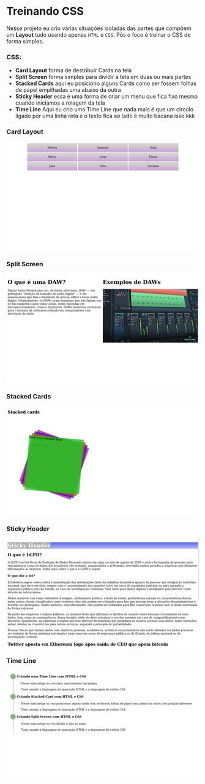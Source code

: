 # Treinando CSS

Nesse projeto eu crio várias situações isoladas das partes que compõem um <strong>Layout</strong> tudo usando apenas `HTML` e `CSS`. Pôs o foco é treinar o CSS de forma simples.

### CSS:
- <strong>Card Layout</strong> forma de destribuir Cards na tela
- <strong>Split Screen</strong> forma simples para dividir a tela em duas ou mais partes
- <strong>Stacked Cards</strong> aqui eu posiciono alguns Cards como ser fossem folhas de papel empilhadas uma abaixo da outra 
- <strong>Sticky Header</strong> essa é uma forma de criar um menu que fica fixo mesmo quando iniciamos a rolagem da tela
- <strong>Time Line</strong> Aqui eu crio uma Time Line que nada mais é que um circolo ligado por uma linha reta e o texto fica ao lado é muito bacana isso kkk


### Card Layout 
![Card Layout](./CardLayout.png)

### Split Screen
![Slit Screen](./SplitScreen.png)

### Stacked Cards 
![Stacked Cards](./StakedCards.png)

### Sticky Header
![Sticky Header](./StickyHeader.png)

### Time Line
![Time Line](./TimeLine.png)


